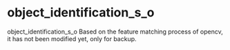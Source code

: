 # object_identification_s_o
object_identification_s_o
Based on the feature matching process of opencv, it has not been modified yet, only for backup.
